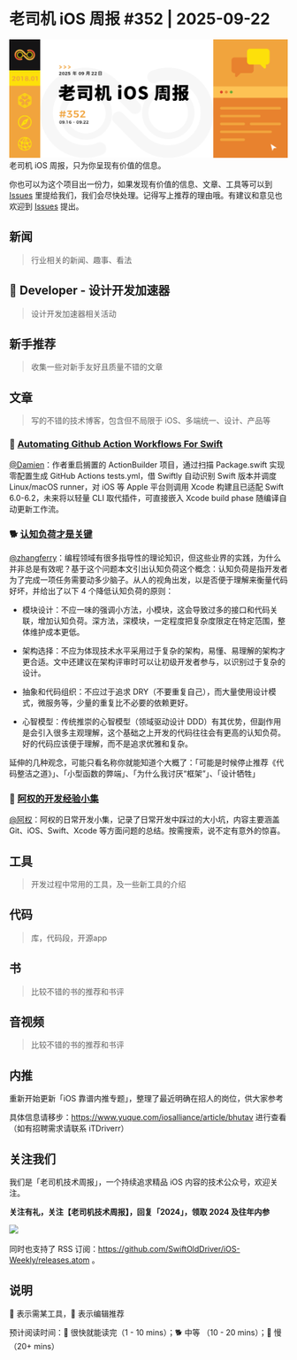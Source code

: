 # 老司机 iOS 周报 #352 | 2025-09-22

![ios-weekly](https://github.com/SwiftOldDriver/iOS-Weekly/blob/master/assets/weekly-header/352.jpg?raw=true)
老司机 iOS 周报，只为你呈现有价值的信息。

你也可以为这个项目出一份力，如果发现有价值的信息、文章、工具等可以到 [Issues](https://github.com/SwiftOldDriver/iOS-Weekly/issues) 里提给我们，我们会尽快处理。记得写上推荐的理由哦。有建议和意见也欢迎到 [Issues](https://github.com/SwiftOldDriver/iOS-Weekly/issues) 提出。

## 新闻

> 行业相关的新闻、趣事、看法

##  Developer - 设计开发加速器

> 设计开发加速器相关活动

## 新手推荐

> 收集一些对新手友好且质量不错的文章

## 文章

> 写的不错的技术博客，包含但不局限于 iOS、多端统一、设计、产品等

### 🐎 [Automating Github Action Workflows For Swift](https://elegantchaos.com/2025/08/28/action-builder.html)

[@Damien](https://github.com/ZengyiMa)：作者重启搁置的 ActionBuilder 项目，通过扫描 Package.swift 实现零配置生成 GitHub Actions tests.yml，借 Swiftly 自动识别 Swift 版本并调度 Linux/macOS  runner，对 iOS 等 Apple 平台则调用 Xcode 构建且已适配 Swift 6.0-6.2，未来将以轻量 CLI 取代插件，可直接嵌入 Xcode build phase 随编译自动更新工作流。

### 🐕 [认知负荷才是关键](https://github.com/zakirullin/cognitive-load/blob/main/README.zh-cn.md)

[@zhangferry](zhangferry.com)：编程领域有很多指导性的理论知识，但这些业界的实践，为什么并非总是有效呢？基于这个问题本文引出认知负荷这个概念：认知负荷是指开发者为了完成一项任务需要动多少脑子。从人的视角出发，以是否便于理解来衡量代码好坏，并给出了以下 4 个降低认知负荷的原则：

* 模块设计：不应一味的强调小方法，小模块，这会导致过多的接口和代码关联，增加认知负荷。深方法，深模块，一定程度把复杂度限定在特定范围，整体维护成本更低。

* 架构选择：不应为体现技术水平采用过于复杂的架构，易懂、易理解的架构才更合适。文中还建议在架构评审时可以让初级开发者参与，以识别过于复杂的设计。

* 抽象和代码组织：不应过于追求 DRY（不要重复自己），而大量使用设计模式，微服务等，少量的重复比不必要的依赖更好。

* 心智模型：传统推崇的心智模型（领域驱动设计 DDD）有其优势，但副作用是会引入很多主观理解，这个基础之上开发的代码往往会有更高的认知负荷。好的代码应该便于理解，而不是追求优雅和复杂。

延伸的几种观念，可能只看名称你就能知道个大概了：「可能是时候停止推荐《代码整洁之道》」、「小型函数的弊端」、「为什么我讨厌“框架”」、「设计牺牲」

### 🐢 [阿权的开发经验小集](https://juejin.cn/post/7550466215790886927)

[@阿权](https://github.com/bqlin)：阿权的日常开发小集，记录了日常开发中踩过的大小坑，内容主要涵盖 Git、iOS、Swift、Xcode 等方面问题的总结。按需搜索，说不定有意外的惊喜。

## 工具

> 开发过程中常用的工具，及一些新工具的介绍

## 代码

> 库，代码段，开源app

## 书

> 比较不错的书的推荐和书评

## 音视频

> 比较不错的书的推荐和书评

## 内推

重新开始更新「iOS 靠谱内推专题」，整理了最近明确在招人的岗位，供大家参考

具体信息请移步：https://www.yuque.com/iosalliance/article/bhutav 进行查看（如有招聘需求请联系 iTDriverr）

## 关注我们

我们是「老司机技术周报」，一个持续追求精品 iOS 内容的技术公众号，欢迎关注。

**关注有礼，关注【老司机技术周报】，回复「2024」，领取 2024 及往年内参**

![](https://github.com/SwiftOldDriver/iOS-Weekly/blob/master/assets/qrcode_for_wechat.jpg?raw=true)

同时也支持了 RSS 订阅：https://github.com/SwiftOldDriver/iOS-Weekly/releases.atom 。

## 说明

🚧 表示需某工具，🌟 表示编辑推荐

预计阅读时间：🐎 很快就能读完（1 - 10 mins）；🐕 中等 （10 - 20 mins）；🐢 慢（20+ mins）
